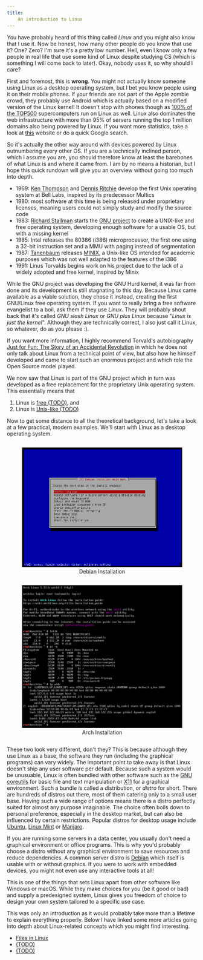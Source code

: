 ```yaml
---
title:
    An introduction to Linux
---
```


You have probably heard of this thing called *Linux* and you might also know that
I use it. Now be honest, how many other people do you know that use it? One? Zero?
I'm sure it's a pretty low number. Hell, even I know only a few people in real
life that use some kind of Linux despite studying CS (which is something I will
come back to later). Okay, nobody uses it, so why should I care?

First and foremost, this is **wrong**. You might not actually know someone using
Linux as a desktop operating system, but I bet you know people using it on their
mobile phones. If your friends are not part of the Apple zombie crowd, they probably
use Android which is actually based on a modified version of the Linux kernel! It
doesn't stop with phones though as [100% of the TOP500](https://www.top500.org/statistics/details/osfam/1/)
supercomputers run on Linux as well. Linux also dominates the web infrastructure
with more than 95% of servers running the top 1 million domains also being powered
by Linux. If you want more statistics, take a look at [this](https://hostingtribunal.com/blog/linux-statistics/)
website or do a quick Google search.

So it's actually the other way around with devices powered by Linux outnumbering
every other OS. If you are a technically inclined person, which I assume you are, you
should therefore know at least the barebones of what Linux is and where it came from.
I am by no means a historian, but I hope this quick rundown will give you an
overview without going too much into depth.

- 1969: [Ken Thompson](https://en.wikipedia.org/wiki/Ken_Thompson) and [Dennis Ritchie](https://en.wikipedia.org/wiki/Dennis_Ritchie)
develop the first Unix operating system at Bell Labs, inspired by its predecessor Multics
- 1980: most software at this time is being released under proprietary licenses,
meaning users could not simply study and modify the source code
- 1983: [Richard Stallman](https://stallman.org/) starts the
[GNU project](https://www.gnu.org/home.en.html) to create a UNIX-like and free operating
system, developing enough software for a usable OS, but with a missing kernel
- 1985: Intel releases the 80386 (i386) microprocessor, the first one using a 32-bit
instruction set and a MMU with paging instead of segmentation
- 1987: [Tanenbaum](https://en.wikipedia.org/wiki/Andrew_S._Tanenbaum) releases [MINIX](https://www.minix3.org/), a Unix-like OS intended
for academic purposes which was not well adapted to the features of the i386
- 1991: Linus Torvalds begins work on his project due to the lack of a widely
adopted and free kernel, inspired by Minix

While the GNU project was developing the GNU Hurd kernel, it was far from done
and its development is still stagnating to this day. Because Linux came
available as a viable solution, they chose it instead, creating the first
GNU/Linux free operating system. If you want to really bring a free software
evangelist to a boil, ask them if they use *Linux*. They will probably shout back
that it's called *GNU slash Linux* or *GNU plus Linux* because "*Linux is just
the kernel*". Although they are technically correct, I also just call it Linux, so
whatever, do as you please :).

If you want more information, I highly recommend Torvald's autobiography
[Just for Fun: The Story of an Accidental Revolution](https://www.amazon.de/Just-Fun-Story-Accidental-Revolutionary/dp/0066620732)
in which he does not only talk about Linux from a technical point of view, but also
how he himself developed and came to start such an enormous project and which
role the Open Source model played.

We now saw that Linux is part of the GNU project which in turn was developed as
a free replacement for the proprietary Unix operating system. This essentially
means that

1. Linux is [free (TODO)](/html/todo.html), and
2. Linux is [Unix-like (TODO)](/html/todo.html)

Now to get some distance to all the theoretical background, let's take a look at
a few practical, modern examples. We'll start with Linux as a desktop operating
system.

<div style="display: flex; flex-wrap: wrap; justify-content: center;">
<figure style="display: inline-block; width: 500px; text-align: center;">
<img style="width: 100%; max-width: 100%;"src="/res/debian_install.png" alt="debian" />
<figcaption>Debian Installation</figcaption>
</figure>
<figure style="display: inline-block; width: 500px; text-align: center;">
<img style="width: 100%; max-width: 100%;" src="/res/arch_install.png" alt="debian" />
<figcaption>Arch Installation</figcaption>
</figure>
</div>

These two look very different, don't they? This is because although they use Linux
as a base, the software they run (including the graphical programs) can vary widely.
The important point to take away is that Linux doesn't ship any user software
per default. Because such a system would be unusuable, Linux is often bundled with
other software such as the [GNU coreutils](https://www.gnu.org/software/coreutils/)
for basic file and text manipulation or [X11](https://www.x.org/wiki/) for a
graphical environment. Such a bundle is called a distribution, or *distro* for short.
There are hundreds of distros out there, most of them catering only to a small user base.
Having such a wide range of options means there is a distro perfectly suited for
almost any purpose imaginable. The choice often boils down to personal preference,
especially in the desktop market, but can also be influenced by certain restrictions.
Popular distros for desktop usage include [Ubuntu](https://ubuntu.com/),
[Linux Mint](https://linuxmint.com/) or [Manjaro](https://manjaro.org/).

If you are running some servers in a data center, you usually don't need a graphical
environment or office programs. This is why you'd probably choose a distro without
any graphical environment to save resources and reduce dependencies. A common server
distro is [Debian](https://www.debian.org/) which itself is usable with or without graphics.
If you were to work with embedded devices, you might not even use any interactive tools at all!

This is one of the things that sets Linux apart from other software like Windows
or macOS. While they make choices for you (be it good or bad) and supply a
predesigned system, Linux gives you freedom of choice to design your own system
tailored to a specific use case.

This was only an introduction as it would probably take more than a lifetime
to explain everything properly. Below I have linked some more articles going
into depth about Linux-related concepts which you might find interesting.

- [Files in Linux](/html/files_in_linux.html)
- [(TODO)](/html/todo.html)
- [(TODO)](/html/todo.html)
